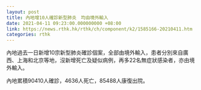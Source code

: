 ```yaml
---
layout: post
title: 內地增10人確診新型肺炎　均由境外輸入
date: 2021-04-11 09:23:00.000000000 +08:00
link: https://news.rthk.hk/rthk/ch/component/k2/1585166-20210411.htm
categories: rthk
---
```


內地過去一日新增10宗新型肺炎確診個案，全部由境外輸入，患者分別來自廣西、上海和北京等地，沒新增死亡及疑似病例，再多22名無症狀感染者，亦由境外輸入。

內地累積90410人確診，4636人死亡，85488人康復出院。
